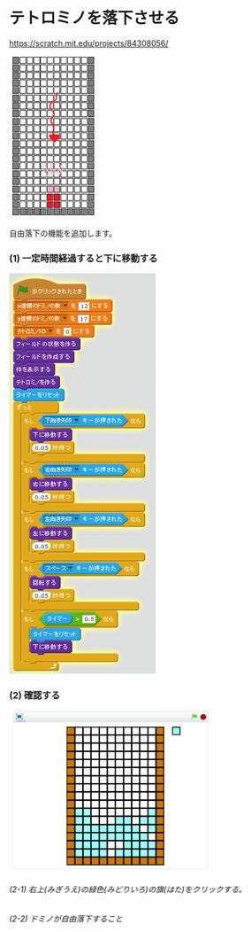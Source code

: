 # テトロミノを落下させる


https://scratch.mit.edu/projects/84308056/

![](board_2.png)

自由落下の機能を追加します。

### (1) 一定時間経過すると下に移動する

![](s_01.png)


### (2) 確認する

![](test.png)

###### (2-1) 右上(みぎうえ)の緑色(みどりいろ)の旗(はた)をクリックする。

###### (2-2) ドミノが自由落下すること
